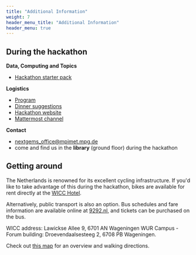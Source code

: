 ```yaml
---
title: "Additional Information"
weight: 7
header_menu_title: "Additional Information"
header_menu: true
---
```


## During the hackathon

**Data, Computing and Topics**
- [Hackathon starter pack](https://pad.gwdg.de/tTyMsDXWSTCF7az2N5_1hw?view)


**Logistics**
- [Program](https://nextgems.pages.gwdg.de/hazard-hackathon/#program)
- [Dinner suggestions](https://umap.openstreetmap.de/de/map/dinner-suggestions-wageningen_69926)
- [Hackathon website](https://nextgems.pages.gwdg.de/hazard-hackathon/)
- [Mattermost channel](https://mattermost.mpimet.mpg.de/nextgems/channels/nextgems-hazard-hackathon-wageningen---october-2024)


**Contact**
- [nextgems_office@mpimet.mpg.de](mailto:nextgems_office@mpimet.mpg.de)
- come and find us in the **library** (ground floor) during the hackathon


## Getting around

The Netherlands is renowned for its excellent cycling infrastructure. If you'd like to take advantage of this during the hackathon, bikes are available for rent directly at the [WICC Hotel](https://www.wicc.nl/en/facilities/). 

Alternatively, public transport is also an option. Bus schedules and fare information are available online at [9292.nl](https://www.9292.nl/en), and tickets can be purchased on the bus.

WICC address: Lawickse Allee 9, 6701 AN Wageningen 
WUR Campus - Forum building: Droevendaalsesteeg 2, 6708 PB Wageningen.

Check out [this map](https://umap.openstreetmap.de/de/map/wageningen-map_69469#17/51.98619/5.66966) for an overview and walking directions.